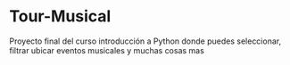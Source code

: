 # Tour-Musical
Proyecto final del curso introducción a Python donde puedes seleccionar, filtrar ubicar eventos musicales y muchas cosas mas

